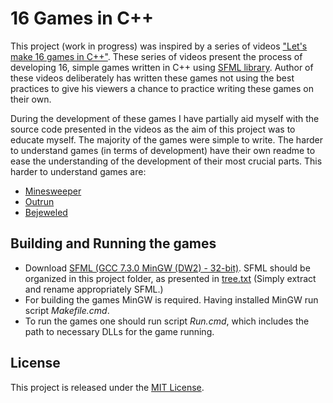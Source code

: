 # 16 Games in C++

This project (work in progress) was inspired by a series of videos ["Let's make 16 games in C++"](https://www.youtube.com/watch?v=zH_omFPqMO4&list=PLB_ibvUSN7mzUffhiay5g5GUHyJRO4DYr). These series of videos present the process of developing 16, simple games written in C++ using [SFML library](https://www.sfml-dev.org/). Author of these videos deliberately has written these games not using the best practices to give his viewers a chance to practice writing these games on their own.

During the development of these games I have partially aid myself with the source code presented in the videos as the aim of this project was to educate myself. The majority of the games were simple to write. The harder to understand games (in terms of development) have their own readme to ease the understanding of the development of their most crucial parts. This harder to understand games are:
- [Minesweeper](05_Minesweeper)
- [Outrun](08_Outrun)
- [Bejeweled](10_Bejeweled)

## Building and Running the games

- Download [SFML (GCC 7.3.0 MinGW (DW2) - 32-bit)](https://www.sfml-dev.org/download.php). SFML should be organized in this project folder, as presented in [tree.txt](tree.txt) (Simply extract and rename appropriately SFML.)
- For building the games MinGW is required. Having installed MinGW run script *Makefile.cmd*.
- To run the games one should run script *Run.cmd*, which includes the path to necessary DLLs for the game running.

## License

This project is released under the [MIT License](LICENSE).
